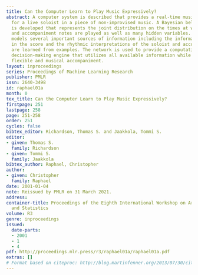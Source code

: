 ```yaml
---
title: Can the Computer Learn to Play Music Expressively?
abstract: A computer system is described that provides a real-time musical accompaniment
  for a live soloist in a piece of non-improvised music. A Bayesian belief network
  is developed that represents the joint distribution on the times at which the solo
  and accompaniment notes are played as well as many hidden variables. The network
  models several important sources of information including the information contained
  in the score and the rhythmic interpretations of the soloist and accompaniment which
  are learned from examples. The network is used to provide a computationally efficient
  decision-making engine that utilizes all available information while producing a
  flexible and musical accompaniment.
layout: inproceedings
series: Proceedings of Machine Learning Research
publisher: PMLR
issn: 2640-3498
id: raphael01a
month: 0
tex_title: Can the Computer Learn to Play Music Expressively?
firstpage: 251
lastpage: 258
page: 251-258
order: 251
cycles: false
bibtex_editor: Richardson, Thomas S. and Jaakkola, Tommi S.
editor:
- given: Thomas S.
  family: Richardson
- given: Tommi S.
  family: Jaakkola
bibtex_author: Raphael, Christopher
author:
- given: Christopher
  family: Raphael
date: 2001-01-04
note: Reissued by PMLR on 31 March 2021.
address:
container-title: Proceedings of the Eighth International Workshop on Artificial Intelligence
  and Statistics
volume: R3
genre: inproceedings
issued:
  date-parts:
  - 2001
  - 1
  - 4
pdf: http://proceedings.mlr.press/r3/raphael01a/raphael01a.pdf
extras: []
# Format based on citeproc: http://blog.martinfenner.org/2013/07/30/citeproc-yaml-for-bibliographies/
---
```

